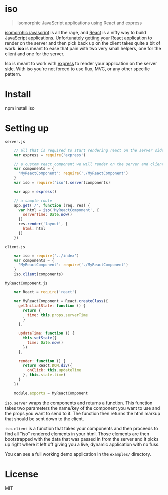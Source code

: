 # iso

> Isomorphic JavaScript applications using React and express

[isomorphic javascript](http://nerds.airbnb.com/isomorphic-javascript-future-web-apps/)
is all the rage, and [React](https://facebook.github.io/react/) is a nifty way
to build JavaScript applications. Unfortunately getting your React application to render
on the server and then pick back up on the client takes quite a bit of work. **iso** is
meant to ease that pain with two very small helpers, one for the client and one for the server.

Iso is meant to work with [express](http://expressjs.com/) to render your application on the
server side. With iso you're not forced to use flux, MVC, or any other specific pattern.

# Install

  npm install iso

# Setting up

`server.js`

```js
    // all that is required to start rendering react on the server side
    var express = require('express')

    // a custom react component we will render on the server and client
    var components = {
      'MyReactComponent': require('./MyReactComponent')
    }
    var iso = require('iso').server(components)

    var app = express()

    // a sample route
    app.get('/', function (req, res) {
      var html = iso('MyReactComponent', {
        serverTime: Date.now()
      })
      res.render('layout', {
        html: html
      })
    })
```

`client.js`

```js
    var iso = require('../index')
    var components = {
      'MyReactComponent': require('./MyReactComponent')
    }
    iso.client(components)
```

`MyReactComponent.js`

```js
    var React = require('react')

    var MyReactComponent = React.createClass({
      getInitialState: function () {
        return {
          time: this.props.serverTime
        }
      },

      updateTime: function () {
        this.setState({
          time: Date.now()
        })
      },

      render: function () {
        return React.DOM.div({
          onClick: this.updateTime
        }, this.state.time)
      }
    })

    module.exports = MyReactComponent
```

`iso.server` wraps the components and returns a function. This function takes two parameters
the name/key of the component you want to use and the props you want to send to it.
The function then returns the html markup that should be sent down to the client.

`iso.client` is a function that takes your components and then proceeds to find all
"iso" rendered elements in your html. Those elements are then bootstrapped with the data
that was passed in from the server and it picks up right where it left off giving you
a live, dynamic application with no fuss.

You can see a full working demo application in the `examples/` directory.

# License

MIT
